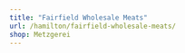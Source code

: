 ```yaml
---
title: "Fairfield Wholesale Meats"
url: /hamilton/fairfield-wholesale-meats/
shop: Metzgerei
---
```

